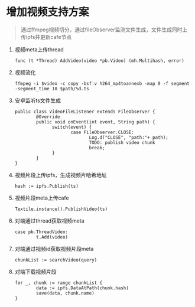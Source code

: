 # 增加视频支持方案
> 通过ffmpeg视频切分，通过fileObserver监测文件生成，文件生成同时上传ipfs并更新cafe节点

1.	视频meta上传thread
	```
	func (t *Thread) AddVideo(video *pb.Video) (mh.Multihash, error)
	```
2.	视频流化
	```
	ffmpeg -i $video -c copy -bsf:v h264_mp4toannexb -map 0 -f segment -segment_time 10 $path/%d.ts
	```

3.	安卓监听ts文件生成
	```
	public class VideoFileListener extends FileObserver {
			@Override  
	        public void onEvent(int event, String path) {          
		          switch(event) {    
			             case FileObserver.CLOSE:   
				                Log.d("CLOSE", "path:"+ path);   
				                TODO: publish video chunk
				                break;   
		          }   
	        } 
	}
	```
4.	视频片段上传ipfs，生成视频片哈希地址
	```
	hash := ipfs.Publish(ts)
	```
5.	视频片段meta上传cafe
	```
	Textile.instance().PublishVideo(ts)
	```
6.	对端通过thread获取视频meta
	```
	case pb.ThreadVideo:
			t.Add(video)
	```
7.	对端通过视频id获取视频片段meta
	```
	chunkList := searchVideo(query)
	```
8.	对端下载视频片段
	```
	for _, chunk := range chunkList {
			data := ipfs.DataAtPath(chunk.hash)
			save(data, chunk.name)
    }
	```